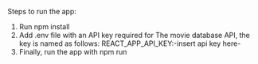 Steps to run the app:

1. Run npm install
2. Add .env file with an API key required for The movie database API,
   the key is named as follows: REACT_APP_API_KEY:-insert api key here-
3. Finally, run the app with npm run